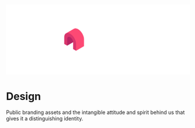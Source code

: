 [![NPath](./banner/npath-banner-github.png)](https://npath.io)

# Design

Public branding assets and the intangible attitude and spirit behind us that gives it a distinguishing identity.
